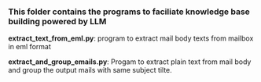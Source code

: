 ### This folder contains the programs to faciliate knowledge base building powered by LLM

**extract_text_from_eml.py**: program to extract mail body texts from mailbox in eml format


**extract_and_group_emails.py**: Progam to extract plain text from mail body and group the output mails with same subject tilte. 
